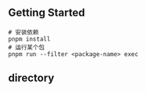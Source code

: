 ## Getting Started

```shell
# 安装依赖
pnpm install
# 运行某个包
pnpm run --filter <package-name> exec
```

## directory
